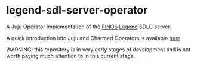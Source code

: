 # legend-sdl-server-operator
A Juju Operator implementation of the [FINOS](https://www.finos.org)
[Legend](https://legend.finos.org) SDLC server.

A quick introduction into Juju and Charmed Operators is available 
[here](https://juju.is/docs/olm/quick-reference).

WARNING: this repository is in very early stages of development and is not
worth paying much attention to in this current stage.
